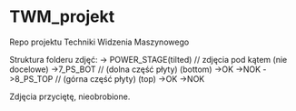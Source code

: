 # TWM_projekt
Repo projektu Techniki Widzenia Maszynowego

Struktura folderu zdjęć:
-> POWER_STAGE(tilted) // zdjęcia pod kątem (nie docelowe)
	->7_PS_BOT // (dolna część płyty) (bottom)
		->OK
		->NOK
	->8_PS_TOP // (górna część płyty) (top)
		->OK
		->NOK

Zdjęcia przyciętę, nieobrobione.